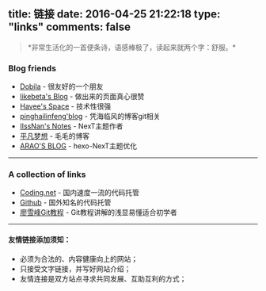 title: 链接
date: 2016-04-25 21:22:18
type: "links"
comments: false
---
<blockquote class="blockquote-center">
    *非常生活化的一首便条诗，语感棒极了，读起来就两个字：舒服。*

</blockquote>

### Blog friends

- [Dobila](https://github.com/eorza "Dobila") - 很友好的一个朋友
- [likebeta's Blog](http://blog.ixxoo.me/ "likebeta's") - 做出来的页面真心很赞
- [Havee's Space](http://havee.me/ "Havee's Space") - 技术性很强
- [pinghailinfeng'blog](https://jeffsui.github.io/ "pinghailinfeng'blog") - 凭海临风的博客git相关
- [IIssNan's Notes](http://notes.iissnan.com/ "IIssNan's Notes") - NexT主题作者
- [平凡梦想](http://blog.rechar.net/ "毛毛的博客") - 毛毛的博客
- [ARAO'S BLOG](http://www.arao.me/ "动动手指的博客") - hexo-NexT主题优化



---


### A collection of links

- [Coding.net](http://coding.net/ "Coding") - 国内速度一流的代码托管
- [Github](http://github.com "Github") - 国外知名的代码托管
- [廖雪峰Git教程](http://www.liaoxuefeng.com/wiki/0013739516305929606dd18361248578c67b8067c8c017b000 "廖雪峰Git教程") - Git教程讲解的浅显易懂适合初学者



---

#### 友情链接添加须知：

- 必须为合法的、内容健康向上的网站；
- 只接受文字链接，并写好网站介绍；
- 友情连接是双方站点寻求共同发展、互助互利的方式；